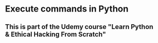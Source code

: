 # Execute commands in Python

## This is part of the Udemy course "Learn Python & Ethical Hacking From Scratch"
